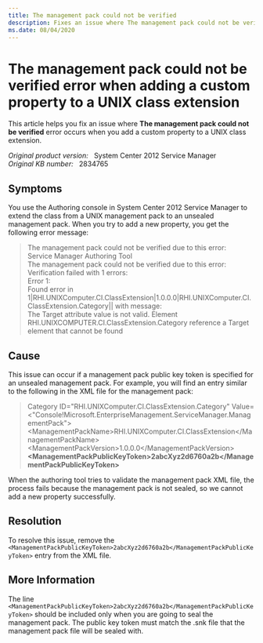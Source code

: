 ```yaml
---
title: The management pack could not be verified 
description: Fixes an issue where The management pack could not be verified error occurs when adding a custom property to a UNIX class extension.
ms.date: 08/04/2020
---
```

# The management pack could not be verified error when adding a custom property to a UNIX class extension

This article helps you fix an issue where **The management pack could not be verified** error occurs when you add a custom property to a UNIX class extension.

_Original product version:_ &nbsp; System Center 2012 Service Manager  
_Original KB number:_ &nbsp; 2834765

## Symptoms

You use the Authoring console in System Center 2012 Service Manager to extend the class from a UNIX management pack to an unsealed management pack. When you try to add a new property, you get the following error message:

> The management pack could not be verified due to this error:  
> Service Manager Authoring Tool  
> The management pack could not be verified due to this error:  
> Verification failed with 1 errors:  
> Error 1:  
> Found error in
1|RHI.UNIXComputer.CI.ClassExtension|1.0.0.0|RHI.UNIXComputer.CI.ClassExtension.Category|| with message:  
> The Target attribute value is not valid. Element RHI.UNIXCOMPUTER.CI.ClassExtension.Category reference a Target element that cannot be found

## Cause

This issue can occur if a management pack public key token is specified for an unsealed management pack. For example, you will find an entry similar to the following in the XML file for the management pack:

> Category ID="RHI.UNIXComputer.CI.ClassExtension.Category" Value=\<"Console!Microsoft.EnterpriseManagement.ServiceManager.ManagementPack"> \<ManagementPackName>RHI.UNIXComputer.CI.ClassExtension\</ManagementPackName> \<ManagementPackVersion>1.0.0.0\</ManagementPackVersion> **\<ManagementPackPublicKeyToken>2abcXyz2d6760a2b\</ManagementPackPublicKeyToken>**

When the authoring tool tries to validate the management pack XML file, the process fails because the management pack is not sealed, so we cannot add a new property successfully.

## Resolution

To resolve this issue, remove the `<ManagementPackPublicKeyToken>2abcXyz2d6760a2b</ManagementPackPublicKeyToken>` entry from the XML file.

## More Information

The line `<ManagementPackPublicKeyToken>2abcXyz2d6760a2b</ManagementPackPublicKeyToken>` should be included only when you are going to seal the management pack. The public key token must match the .snk file that the management pack file will be sealed with.
